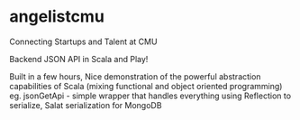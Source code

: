 angelistcmu
===========

Connecting Startups and Talent at CMU

Backend JSON API in Scala and Play! 

Built in a few hours, Nice demonstration of the powerful abstraction capabilities of Scala (mixing functional and object oriented programming)
eg. jsonGetApi - simple wrapper that handles everything using Reflection to serialize, Salat serialization for MongoDB
